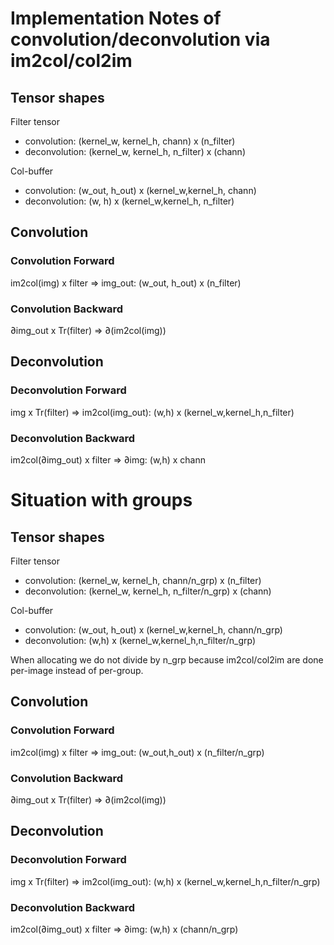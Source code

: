 # Implementation Notes of convolution/deconvolution via im2col/col2im

## Tensor shapes

Filter tensor

* convolution: (kernel_w, kernel_h, chann) x (n_filter)
* deconvolution: (kernel_w, kernel_h, n_filter) x (chann)

Col-buffer

* convolution: (w_out, h_out) x (kernel_w,kernel_h, chann)
* deconvolution: (w, h) x (kernel_w,kernel_h, n_filter)

## Convolution

### Convolution Forward

im2col(img) x filter => img_out: (w_out, h_out) x (n_filter)

### Convolution Backward

∂img_out x Tr(filter) => ∂(im2col(img))

## Deconvolution

### Deconvolution Forward

img x Tr(filter) => im2col(img_out): (w,h) x (kernel_w,kernel_h,n_filter)

### Deconvolution Backward

im2col(∂img_out) x filter => ∂img: (w,h) x chann




# Situation with groups

## Tensor shapes

Filter tensor

* convolution: (kernel_w, kernel_h, chann/n_grp) x (n_filter)
* deconvolution: (kernel_w, kernel_h, n_filter/n_grp) x (chann)

Col-buffer

* convolution: (w_out, h_out) x (kernel_w,kernel_h, chann/n_grp)
* deconvolution: (w,h) x (kernel_w,kernel_h,n_filter/n_grp)

When allocating we do not divide by n_grp because im2col/col2im are done per-image instead of per-group.

## Convolution

### Convolution Forward

im2col(img<grp>) x filter<grp> => img_out<grp>: (w_out,h_out) x (n_filter/n_grp)

### Convolution Backward

∂img_out<grp> x Tr(filter<grp>) => ∂(im2col(img<grp>))

## Deconvolution

### Deconvolution Forward

img<grp> x Tr(filter<grp>) => im2col(img_out<grp>): (w,h) x (kernel_w,kernel_h,n_filter/n_grp)

### Deconvolution Backward

im2col(∂img_out<grp>) x filter<grp> => ∂img<grp>: (w,h) x (chann/n_grp)

